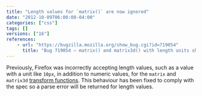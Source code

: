 ```yaml
---
title: "Length values for `matrix()` are now ignored"
date: "2012-10-09T06:00:00-04:00"
categories: ["css"]
tags: []
versions: ["16"]
references:
    - url: "https://bugzilla.mozilla.org/show_bug.cgi?id=719054"
      title: "Bug 719054 – matrix() and matrix3d() with length units should be parse errors"
---
```

Previously, Firefox was incorrectly accepting length values, such as a value with a unit like `10px`, in addition to numeric values, for the `matrix` and `matrix3d` [transform functions](https://developer.mozilla.org/docs/Web/CSS/transform-function). This behaviour has been fixed to comply with the spec so a parse error will be returned for length values.
